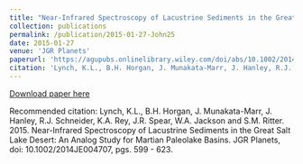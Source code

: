 ```yaml
---
title: "Near-Infrared Spectroscopy of Lacustrine Sediments in the Great Salt Lake Desert: An Analog Study for Martian Paleolake Basins"
collection: publications
permalink: /publication/2015-01-27-John25
date: 2015-01-27
venue: 'JGR Planets'
paperurl: 'https://agupubs.onlinelibrary.wiley.com/doi/abs/10.1002/2014JE004707'
citation: 'Lynch, K.L., B.H. Horgan, J. Munakata-Marr, J. Hanley, R.J. Schneider, K.A. Rey, J.R. Spear, W.A. Jackson and S.M. Ritter.  2015.  Near-Infrared Spectroscopy of Lacustrine Sediments in the Great Salt Lake Desert: An Analog Study for Martian Paleolake Basins.   JGR Planets, doi:  10.1002/2014JE004707, pgs. 599 - 623.'
---
```


<a href='https://agupubs.onlinelibrary.wiley.com/doi/abs/10.1002/2014JE004707'>Download paper here</a>

Recommended citation: Lynch, K.L., B.H. Horgan, J. Munakata-Marr, J. Hanley, R.J. Schneider, K.A. Rey, J.R. Spear, W.A. Jackson and S.M. Ritter.  2015.  Near-Infrared Spectroscopy of Lacustrine Sediments in the Great Salt Lake Desert: An Analog Study for Martian Paleolake Basins.   JGR Planets, doi:  10.1002/2014JE004707, pgs. 599 - 623.